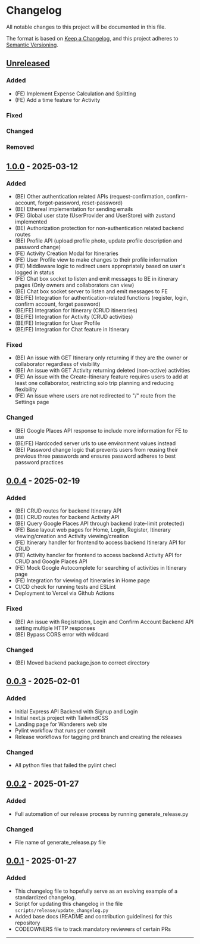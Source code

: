 # Changelog

All notable changes to this project will be documented in this file.

The format is based on [Keep a Changelog](https://keepachangelog.com/en/1.1.0/),
and this project adheres to [Semantic Versioning](https://semver.org/spec/v2.0.0.html).

## [Unreleased]

### Added

- (FE) Implement Expense Calculation and Splitting
- (FE) Add a time feature for Activity

### Fixed

### Changed

### Removed

## [1.0.0] - 2025-03-12

### Added

- (BE) Other authentication related APIs (request-confirmation, confirm-account, forgot-password, reset-password)
- (BE) Ethereal implementation for sending emails
- (FE) Global user state (UserProvider and UserStore) with zustand implemented
- (BE) Authorization protection for non-authentication related backend routes
- (BE) Profile API (upload profile photo, update profile description and password change)
- (FE) Activity Creation Modal for Itineraries
- (FE) User Profile view to make changes to their profile information
- (FE) Middleware logic to redirect users appropriately based on user's logged in status
- (FE) Chat box socket to listen and emit messages to BE in itinerary pages (Only owners and collaborators can view)
- (BE) Chat box socket server to listen and emit messages to FE
- (BE/FE) Integration for authentication-related functions (register, login, confirm account, forget password)
- (BE/FE) Integration for Itinerary (CRUD itineraries)
- (BE/FE) Integration for Activity (CRUD activities)
- (BE/FE) Integration for User Profile
- (BE/FE) Integration for Chat feature in Itinerary

### Fixed

- (BE) An issue with GET Itinerary only returning if they are the owner or collaborator regardless of visibility
- (BE) An issue with GET Activity returning deleted (non-active) activities
- (FE) An issue with the Create-Itinerary feature requires users to add at least one collaborator, restricting solo trip planning and reducing flexibility
- (FE) An issue where users are not redirected to "/" route from the Settings page

### Changed

- (BE) Google Places API response to include more information for FE to use
- (BE/FE) Hardcoded server urls to use environment values instead
- (BE) Password change logic that prevents users from reusing their previous three passwords and ensures password adheres to best password practices

## [0.0.4] - 2025-02-19

### Added

- (BE) CRUD routes for backend Itinerary API
- (BE) CRUD routes for backend Activity API
- (BE) Query Google Places API through backend (rate-limit protected)
- (FE) Base layout web pages for Home, Login, Register, Itinerary viewing/creation and Activity viewing/creation
- (FE) Itinerary handler for frontend to access backend Itinerary API for CRUD
- (FE) Activity handler for frontend to access backend Activity API for CRUD and Google Places API
- (FE) Mock Google Autocomplete for searching of activities in Itinerary page
- (FE) Integration for viewing of Itineraries in Home page
- CI/CD check for running tests and ESLint
- Deployment to Vercel via Github Actions

### Fixed

- (BE) An issue with Registration, Login and Confirm Account Backend API setting multiple HTTP responses
- (BE) Bypass CORS error with wildcard

### Changed

- (BE) Moved backend package.json to correct directory

## [0.0.3] - 2025-02-01

### Added

- Initial Express API Backend with Signup and Login
- Initial next.js project with TailwindCSS
- Landing page for Wanderers web site
- Pylint workflow that runs per commit
- Release workflows for tagging prd branch and creating the releases

### Changed

- All python files that failed the pylint checl

## [0.0.2] - 2025-01-27

### Added

- Full automation of our release process by running generate_release.py

### Changed

- File name of generate_release.py file

## [0.0.1] - 2025-01-27

### Added

- This changelog file to hopefully serve as an evolving example of a standardized changelog.
- Script for updating this changelog in the file `scripts/release/update_changelog.py`
- Added base docs (README and contribution guidelines) for this repository
- CODEOWNERS file to track mandatory reviewers of certain PRs

---
[unreleased]: https://github.com/isaacchunn/wanderers/compare/v1.0.0...HEAD
[1.0.0]: https://github.com/isaacchunn/wanderers/compare/v0.0.4...v1.0.0
[0.0.4]: https://github.com/isaacchunn/wanderers/compare/v0.0.3...v0.0.4
[0.0.3]: https://github.com/isaacchunn/wanderers/compare/v0.0.2...v0.0.3
[0.0.2]: https://github.com/isaacchunn/wanderers/compare/v0.0.1...v0.0.2
[0.0.1]: https://github.com/isaacchunn/wanderers/releases/tag/v0.0.1
